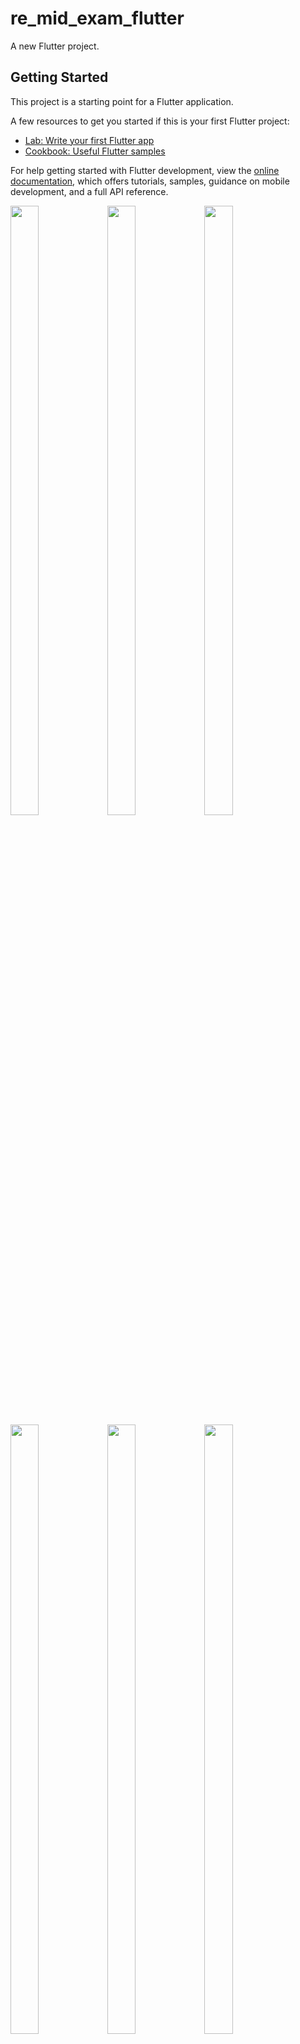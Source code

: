 # re_mid_exam_flutter

A new Flutter project.

## Getting Started

This project is a starting point for a Flutter application.

A few resources to get you started if this is your first Flutter project:

- [Lab: Write your first Flutter app](https://docs.flutter.dev/get-started/codelab)
- [Cookbook: Useful Flutter samples](https://docs.flutter.dev/cookbook)

For help getting started with Flutter development, view the
[online documentation](https://docs.flutter.dev/), which offers tutorials,
samples, guidance on mobile development, and a full API reference.

<p>
  <img src="https://github.com/kaushikHadiya1234/re_mid_exam_flutter/assets/119835333/62d1a409-5586-4436-ad39-282ffb2c4cf5" height="50%" width="30%">
  <img src="https://github.com/kaushikHadiya1234/re_mid_exam_flutter/assets/119835333/42c30d2d-8810-4843-b26f-72f91a9a8c08" height="50%" width="30%">
  <img src="https://github.com/kaushikHadiya1234/re_mid_exam_flutter/assets/119835333/4fa0615f-51ca-4e61-9130-f11d1180a7c2" height="50%" width="30%">
  <img src="https://github.com/kaushikHadiya1234/re_mid_exam_flutter/assets/119835333/4bd978c8-6917-47c7-be1d-81fb56a87ac8" height="50%" width="30%">
  <img src="https://github.com/kaushikHadiya1234/re_mid_exam_flutter/assets/119835333/ca1eedbc-d450-40db-9f40-b16cb900bb94" height="50%" width="30%">
  <img src="https://github.com/kaushikHadiya1234/re_mid_exam_flutter/assets/119835333/87b603f6-c503-4d42-82e6-a0c1079e9e1b" height="50%" width="30%">

  </p>
  
  
  
  
  
  
  
  
  
  
  
  
  
  
